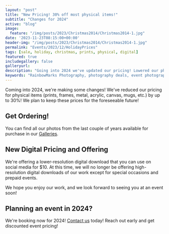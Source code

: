 ```yaml
---
layout: "post"
title: "New Pricing! 30% off most physical items!"
subtitle: "Changes for 2024"
active: "blog"
image:
  feature: "/img/posts/2023/Christmas2014/Christmas2014-1.jpg"
date: '2023-11-23T08:15:00+00:00'
header-img: "/img/posts/2023/Christmas2014/Christmas2014-1.jpg"
permalink: "Events/2023/12/HolidayPrices"
tags: [sale, holiday, christmas, prints, physical, digital]
featured: true
includegallery: false
galleryurl: 
description: "Going into 2024 we've updated our pricing! Lowered our physical prints by up to 30%!"
keywords: "RainbowMarks Photography, photography deals, event photography sale, photography discount codes, professional photo prints, digital photo downloads, exclusive photography offers, 2023 event highlights, photography specials, holiday"
---
```

Coming into 2024, we're making some changes! We've reduced our pricing for physical items (prints, frames, metal, acrylic, canvas, mugs, etc.) by up to 30%! We plan to keep these prices for the foreseeable future!

## Get Ordering!
You can find all our photos from the last couple of years available for purchase in our [Galleries](https://photos.rainbowmarks.com/).

## New Digital Pricing and Offering 
We're offering a lower-resolution digital download that you can use on social media for $10. At this time, we will no longer be offering high-resolution digital downloads of our work except for special occasions and prepaid events. 

We hope you enjoy our work, and we look forward to seeing you at an event soon!

## Planning an event in 2024?
We're booking now for 2024! [Contact us](https://www.chrishammond.com/Contact) today! Reach out early and get discounted event pricing!

